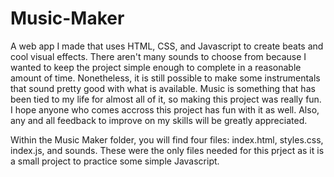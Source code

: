 # Music-Maker
A web app I made that uses HTML, CSS, and Javascript to create beats and cool visual effects. There aren't many sounds to choose from because I wanted to keep the project simple enough to complete in a reasonable amount of time. Nonetheless, it is still possible to make some instrumentals that sound pretty good with what is available. Music is something that has been tied to my life for almost all of it, so making this project was really fun. I hope anyone who comes accross this project has fun with it as well. Also, any and all feedback to improve on my skills will be greatly appreciated.

Within the Music Maker folder, you will find four files: index.html, styles.css, index.js, and sounds. These were the only files needed for this prject as it is a small project to practice some simple Javascript.
